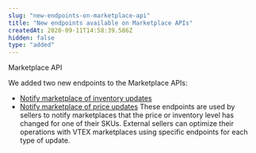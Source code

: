 ```yaml
---
slug: "new-endpoints-on-marketplace-api"
title: "New endpoints available on Marketplace APIs"
createdAt: 2020-09-11T14:58:39.586Z
hidden: false
type: "added"
---
```


<div class="badge" id="notification">Marketplace API</div>

We added two new endpoints to the Marketplace APIs:   
- [Notify marketplace of inventory updates](https://developers.vtex.com/reference/notification#inventorynotification)
- [Notify marketplace of price updates](https://developers.vtex.com/reference/notification#pricenotification)
These endpoints are used by sellers to notify marketplaces that the price or inventory level has changed for one of their SKUs. External sellers can optimize their operations with VTEX marketplaces using specific endpoints for each type of update.